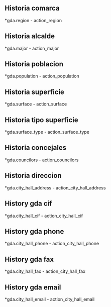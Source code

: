 ## Historia comarca
*gda.region
    - action_region

## Historia alcalde
*gda.major
    - action_major
        
## Historia poblacion
*gda.population
    - action_population
      
## Historia superficie
*gda.surface
    - action_surface
    
## Historia tipo superficie
*gda.surface_type
    - action_surface_type
    
## Historia concejales
*gda.councilors
    - action_councilors
    
## Historia direccion
*gda.city_hall_address
    - action_city_hall_address
    
## History gda cif
*gda.city_hall_cif
    - action_city_hall_cif
    
## History gda phone
*gda.city_hall_phone
    - action_city_hall_phone
    
## History gda fax
*gda.city_hall_fax
    - action_city_hall_fax
    
## History gda email
*gda.city_hall_email
    - action_city_hall_email